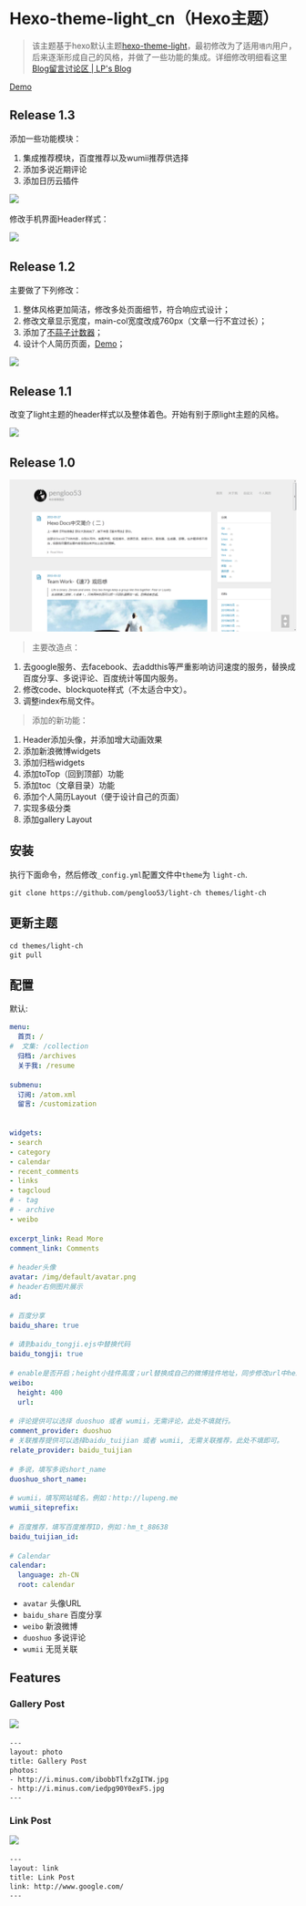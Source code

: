 # Hexo-theme-light_cn（Hexo主题）

> 该主题基于hexo默认主题[hexo-theme-light](https://github.com/hexojs/hexo-theme-light)，最初修改为了适用`墙内`用户，后来逐渐形成自己的风格，并做了一些功能的集成。详细修改明细看这里[Blog留言讨论区 | LP's Blog](http://lupeng.me/customization/)

[Demo](http://lupeng.me)

## Release 1.3
添加一些功能模块：

1. 集成推荐模块，百度推荐以及wumii推荐供选择
2. 添加多说近期评论
3. 添加日历云插件

![](/img/README/003-2.png)

修改手机界面Header样式：

![](/img/README/003-1.png)


## Release 1.2
主要做了下列修改：

1. 整体风格更加简洁，修改多处页面细节，符合响应式设计；
2. 修改文章显示宽度，main-col宽度改成760px（文章一行不宜过长）；
3. 添加了[不蒜子计数器](http://service.ibruce.info/)；
4. 设计个人简历页面，[Demo](http://lupeng.me/resume/)；

![](http://7sbsl6.com1.z0.glb.clouddn.com/Hexo_theme_release_v1.2_1.png)

## Release 1.1
改变了light主题的header样式以及整体着色。开始有别于原light主题的风格。

![](https://cloud.githubusercontent.com/assets/5508125/8259131/d420ff76-16ec-11e5-9f09-d640a49ee2a3.png)

## Release 1.0
![](source/img/README/001.png)

> 主要改造点：

1. 去google服务、去facebook、去addthis等严重影响访问速度的服务，替换成百度分享、多说评论、百度统计等国内服务。
2. 修改code、blockquote样式（不太适合中文）。
3. 调整index布局文件。

> 添加的新功能：

1. Header添加头像，并添加增大动画效果
2. 添加新浪微博widgets
2. 添加归档widgets
3. 添加toTop（回到顶部）功能
4. 添加toc（文章目录）功能
5. 添加个人简历Layout（便于设计自己的页面）
6. 实现多级分类
7. 添加gallery Layout


## 安装

执行下面命令，然后修改`_config.yml`配置文件中`theme`为 `light-ch`.

```
git clone https://github.com/pengloo53/light-ch themes/light-ch
```

## 更新主题

```
cd themes/light-ch
git pull
```

## 配置

默认:

```yml
menu:
  首页: /
#  文集: /collection
  归档: /archives
  关于我: /resume

submenu:
  订阅: /atom.xml
  留言: /customization


widgets:
- search
- category
- calendar
- recent_comments
- links
- tagcloud
# - tag
# - archive
- weibo

excerpt_link: Read More
comment_link: Comments

# header头像
avatar: /img/default/avatar.png
# header右侧图片展示
ad:

# 百度分享
baidu_share: true

# 请到baidu_tongji.ejs中替换代码
baidu_tongji: true

# enable是否开启；height小挂件高度；url替换成自己的微博挂件地址，同步修改url中height的值
weibo:
  height: 400
  url:

# 评论提供可以选择 duoshuo 或者 wumii，无需评论，此处不填就行。
comment_provider: duoshuo
# 关联推荐提供可以选择baidu_tuijian 或者 wumii, 无需关联推荐，此处不填即可。
relate_provider: baidu_tuijian

# 多说，填写多说short_name
duoshuo_short_name:

# wumii，填写网站域名，例如：http://lupeng.me
wumii_siteprefix:

# 百度推荐，填写百度推荐ID，例如：hm_t_88638
baidu_tuijian_id:

# Calendar
calendar:
  language: zh-CN
  root: calendar
```

- `avatar` 头像URL
- `baidu_share` 百度分享
- `weibo` 新浪微博
- `duoshuo` 多说评论
- `wumii` 无觅关联

## Features

### Gallery Post

![](http://i.minus.com/ibp6Hbytwgof9y.jpg)

```
---
layout: photo
title: Gallery Post
photos:
- http://i.minus.com/ibobbTlfxZgITW.jpg
- http://i.minus.com/iedpg90Y0exFS.jpg
---
```

### Link Post

![](http://i.minus.com/i7hBbGqh14EWo.png)

```
---
layout: link
title: Link Post
link: http://www.google.com/
---
```
